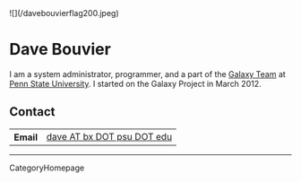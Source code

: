 
<div class='right'>![](/davebouvierflag200.jpeg)</div>

# Dave Bouvier

I am a system administrator, programmer, and a part of the [Galaxy Team](/GalaxyTeam) at [Penn State University](http://www.psu.edu/).  I started on the Galaxy Project in March 2012.

## Contact

<table>
  <tr>
    <th> Email </th>
    <td> <a href="mailto:dave AT bx DOT psu DOT edu">dave AT bx DOT psu DOT edu</a> </td>
  </tr>
</table>


---
CategoryHomepage
